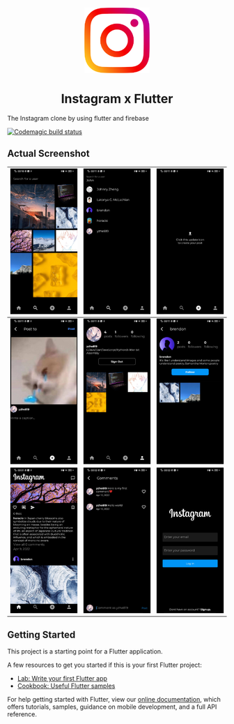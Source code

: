 <p align="center">
<img src="screenshot/Instagram_Glyph_Gradient_RGB.png" alt="Instagram_flutter" width="150">
</p>
<h1 align="center">Instagram x Flutter</h1>

The Instagram clone by using flutter and firebase

[![Codemagic build status](https://api.codemagic.io/apps/62512f57ddae835f04ad3abd/62512f57ddae835f04ad3abc/status_badge.svg)](https://codemagic.io/apps/62512f57ddae835f04ad3abd/62512f57ddae835f04ad3abc/latest_build)

## Actual Screenshot

|![](screenshot/Screenshot_20220410_001054.jpg)      |![](screenshot/Screenshot_20220410_001105.jpg)      |![](screenshot/Screenshot_20220410_001110.jpg)      |
| ---- | ---- | ---- |
|![](screenshot/Screenshot_20220410_001124.jpg)      |![](screenshot/Screenshot_20220410_001132.jpg)      |![](screenshot/Screenshot_20220410_001143.jpg)      |
|![](screenshot/Screenshot_20220410_003131.jpg)      |![](screenshot/Screenshot_20220410_003220.jpg)      |![](screenshot/Screenshot_20220410_003237.jpg)      |

## Getting Started

This project is a starting point for a Flutter application.

A few resources to get you started if this is your first Flutter project:

- [Lab: Write your first Flutter app](https://flutter.dev/docs/get-started/codelab)
- [Cookbook: Useful Flutter samples](https://flutter.dev/docs/cookbook)

For help getting started with Flutter, view our
[online documentation](https://flutter.dev/docs), which offers tutorials,
samples, guidance on mobile development, and a full API reference.

